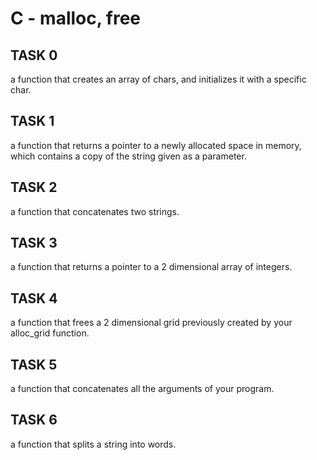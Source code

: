 # C - malloc, free

## TASK 0
 a function that creates an array of chars, and initializes it with a specific char.

## TASK 1
 a function that returns a pointer to a newly allocated space in memory, which contains a copy of the string given as a parameter.

## TASK 2
 a function that concatenates two strings.

## TASK 3
 a function that returns a pointer to a 2 dimensional array of integers.

## TASK 4
 a function that frees a 2 dimensional grid previously created by your alloc_grid function.

## TASK 5
 a function that concatenates all the arguments of your program.

## TASK 6
 a function that splits a string into words.

